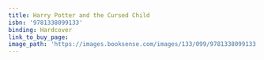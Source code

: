 ```yaml
---
title: Harry Potter and the Cursed Child
isbn: '9781338099133'
binding: Hardcover
link_to_buy_page:
image_path: 'https://images.booksense.com/images/133/099/9781338099133.jpg'
---
```



